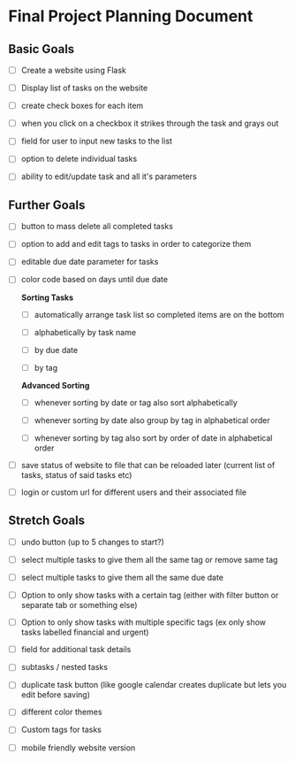 # 

# Final Project Planning Document

## Basic Goals

- [ ] Create a website using Flask

- [ ] Display list of tasks on the website

- [ ] create check boxes for each item

- [ ] when you click on a checkbox it strikes through the task and grays out

- [ ] field for user to input new tasks to the list

- [ ] option to delete individual tasks

- [ ] ability to edit/update task and all it's parameters



## Further Goals

- [ ] button to mass delete all completed tasks

- [ ] option to add and edit tags to tasks in order to categorize them

- [ ] editable due date parameter for tasks

- [ ] color code based on days until due date
  
  **Sorting Tasks**
  
  - [ ] automatically arrange task list so completed items are on the bottom
  
  - [ ] alphabetically by task name
  
  - [ ] by due date
  
  - [ ] by tag
  
  **Advanced Sorting**
  
  - [ ] whenever sorting by date or tag also sort alphabetically
  
  - [ ] whenever sorting by date also group by tag in alphabetical order
  
  - [ ] whenever sorting by tag also sort by order of date in alphabetical order

- [ ] save status of website to file that can be reloaded later (current list of tasks, status of said tasks etc)

- [ ] login or custom url for different users and their associated file



## Stretch Goals

- [ ] undo button (up to 5 changes to start?)

- [ ] select multiple tasks to give them all the same tag or remove same tag

- [ ] select multiple tasks to give them all the same due date

- [ ] Option to only show tasks with a certain tag (either with filter button or separate tab or something else)

- [ ] Option to only show tasks with multiple specific tags (ex only show tasks labelled financial and urgent)

- [ ] field for additional task details

- [ ] subtasks / nested tasks

- [ ] duplicate task button (like google calendar creates duplicate but lets you edit before saving)

- [ ] different color themes

- [ ] Custom tags for tasks

- [ ] mobile friendly website version
